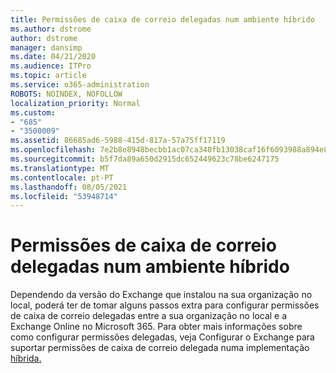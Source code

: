 ```yaml
---
title: Permissões de caixa de correio delegadas num ambiente híbrido
ms.author: dstrome
author: dstrome
manager: dansimp
ms.date: 04/21/2020
ms.audience: ITPro
ms.topic: article
ms.service: o365-administration
ROBOTS: NOINDEX, NOFOLLOW
localization_priority: Normal
ms.custom:
- "685"
- "3500009"
ms.assetid: 86685ad6-5988-415d-817a-57a75ff17119
ms.openlocfilehash: 7e2b8e8948becbb1ac07ca340fb13038caf16f6093988a894e85e0cefb8a64a4
ms.sourcegitcommit: b5f7da89a650d2915dc652449623c78be6247175
ms.translationtype: MT
ms.contentlocale: pt-PT
ms.lasthandoff: 08/05/2021
ms.locfileid: "53948714"
---
```

# <a name="delegated-mailbox-permissions-in-a-hybrid-environment"></a>Permissões de caixa de correio delegadas num ambiente híbrido

Dependendo da versão do Exchange que instalou na sua organização no local, poderá ter de tomar alguns passos extra para configurar permissões de caixa de correio delegadas entre a sua organização no local e a Exchange Online no Microsoft 365. Para obter mais informações sobre como configurar permissões delegadas, veja Configurar o Exchange para suportar permissões de caixa de correio delegada numa implementação [híbrida.](https://technet.microsoft.com/library/mt784505%28v=exchg.150%29.aspx)
  